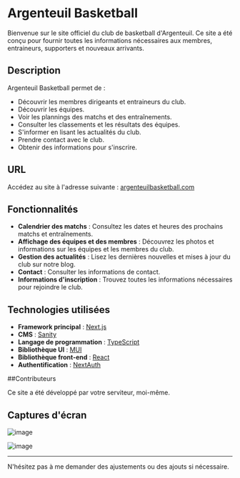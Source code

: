 # Argenteuil Basketball

Bienvenue sur le site officiel du club de basketball d'Argenteuil. Ce site a été conçu pour fournir toutes les informations nécessaires aux membres, entraineurs, supporters et nouveaux arrivants.

## Description

Argenteuil Basketball permet de :
- Découvrir les membres dirigeants et entraineurs du club.
- Découvrir les équipes.
- Voir les plannings des matchs et des entraînements.
- Consulter les classements et les résultats des équipes.
- S'informer en lisant les actualités du club.
- Prendre contact avec le club.
- Obtenir des informations pour s'inscrire.

## URL

Accédez au site à l'adresse suivante : [argenteuilbasketball.com](https://argenteuilbasketball.com)

## Fonctionnalités

- **Calendrier des matchs** : Consultez les dates et heures des prochains matchs et entraînements.
- **Affichage des équipes et des membres** : Découvrez les photos et informations sur les équipes et les membres du club.
- **Gestion des actualités** : Lisez les dernières nouvelles et mises à jour du club sur notre blog.
- **Contact** : Consulter les informations de contact.
- **Informations d'inscription** : Trouvez toutes les informations nécessaires pour rejoindre le club.

## Technologies utilisées

- **Framework principal** : [Next.js](https://nextjs.org/)
- **CMS** : [Sanity](https://www.sanity.io/)
- **Langage de programmation** : [TypeScript](https://www.typescriptlang.org/)
- **Bibliothèque UI** : [MUI](https://mui.com/)
- **Bibliothèque front-end** : [React](https://reactjs.org/)
- **Authentification** : [NextAuth](https://next-auth.js.org)

##Contributeurs

Ce site a été développé par votre serviteur, moi-même.

## Captures d'écran

![image](https://github.com/AdrienPoua/argenteuil_basketball/assets/73964028/a58dd254-b048-4837-a171-d2305c6a3846)



![image](https://github.com/AdrienPoua/argenteuil_basketball/assets/73964028/1c09f6eb-c982-4f34-b05e-d5592afe1b5c)



---

N'hésitez pas à me demander des ajustements ou des ajouts si nécessaire.

